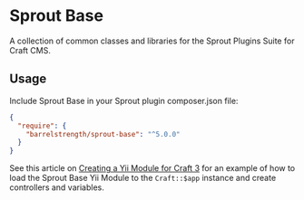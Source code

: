 # Sprout Base

A collection of common classes and libraries for the Sprout Plugins Suite for Craft CMS.

## Usage

Include Sprout Base in your Sprout plugin composer.json file:

``` json
{
  "require": {
    "barrelstrength/sprout-base": "^5.0.0"
  }
}
```

See this article on [Creating a Yii Module for Craft 3](https://straightupcraft.com/articles/creating-a-yii-module-for-craft-3) for an example of how to load the Sprout Base Yii Module to the `Craft::$app` instance and create controllers and variables.
